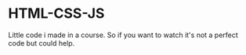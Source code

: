 # HTML-CSS-JS
Little code i made in a course. So if you want to watch it's not a perfect code but could help.
